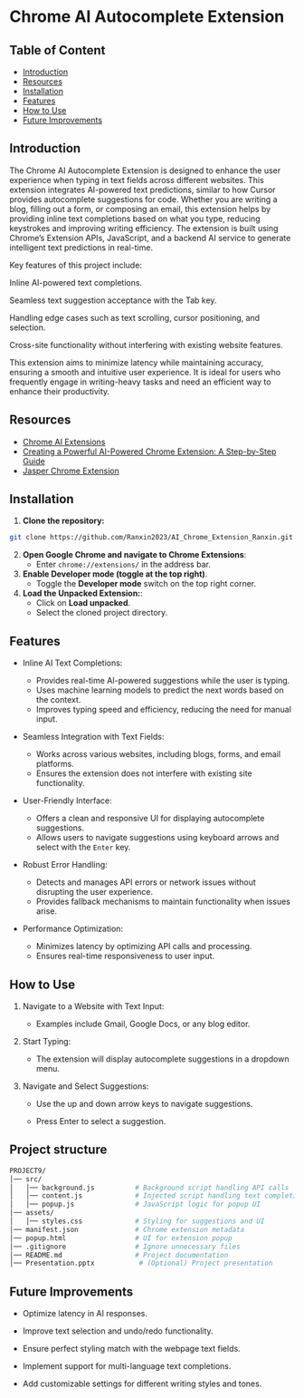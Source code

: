 # Chrome AI Autocomplete Extension
## Table of Content
- [Introduction](#introduction)
- [Resources](#resources)
- [Installation](#installation)
- [Features](#features)
- [How to Use](#how-to-use)
- [Future Improvements](#future-improvements)
## Introduction
The Chrome AI Autocomplete Extension is designed to enhance the user experience when typing in text fields across different websites. This extension integrates AI-powered text predictions, similar to how Cursor provides autocomplete suggestions for code. Whether you are writing a blog, filling out a form, or composing an email, this extension helps by providing inline text completions based on what you type, reducing keystrokes and improving writing efficiency. The extension is built using Chrome’s Extension APIs, JavaScript, and a backend AI service to generate intelligent text predictions in real-time.

Key features of this project include:

Inline AI-powered text completions.

Seamless text suggestion acceptance with the Tab key.

Handling edge cases such as text scrolling, cursor positioning, and selection.

Cross-site functionality without interfering with existing website features.

This extension aims to minimize latency while maintaining accuracy, ensuring a smooth and intuitive user experience. It is ideal for users who frequently engage in writing-heavy tasks and need an efficient way to enhance their productivity.
## Resources
- [Chrome AI Extensions](https://developer.chrome.com/docs/extensions/ai)
- [Creating a Powerful AI-Powered Chrome Extension: A Step-by-Step Guide](https://medium.com/@intuitionlabs/creating-a-powerful-ai-powered-chrome-extension-a-step-by-step-guide-b0a200955469)
- [Jasper Chrome Extension](https://www.jasper.ai/chrome-extension)
## Installation
1. **Clone the repository:**
```sh
git clone https://github.com/Ranxin2023/AI_Chrome_Extension_Ranxin.git
```
2. **Open Google Chrome and navigate to Chrome Extensions**:
    - Enter `chrome://extensions/` in the address bar.
3. **Enable Developer mode (toggle at the top right)**.
    - Toggle the **Developer mode** switch on the top right corner.
4. **Load the Unpacked Extension:**:
    - Click on **Load unpacked**.
    - Select the cloned project directory.
## Features
- Inline AI Text Completions:
    - Provides real-time AI-powered suggestions while the user is typing.
    - Uses machine learning models to predict the next words based on the context.
    - Improves typing speed and efficiency, reducing the need for manual input.

- Seamless Integration with Text Fields:
    - Works across various websites, including blogs, forms, and email platforms.
    - Ensures the extension does not interfere with existing site functionality.

- User-Friendly Interface:
    - Offers a clean and responsive UI for displaying autocomplete suggestions.
    - Allows users to navigate suggestions using keyboard arrows and select with the `Enter` key.

- Robust Error Handling:
    - Detects and manages API errors or network issues without disrupting the user experience.
    - Provides fallback mechanisms to maintain functionality when issues arise.
- Performance Optimization:
    - Minimizes latency by optimizing API calls and processing.
    - Ensures real-time responsiveness to user input.
## How to Use

1. Navigate to a Website with Text Input:

    - Examples include Gmail, Google Docs, or any blog editor.

2. Start Typing:

    - The extension will display autocomplete suggestions in a dropdown menu.

3. Navigate and Select Suggestions:

    - Use the up and down arrow keys to navigate suggestions.

    - Press Enter to select a suggestion.
## Project structure
```sh
PROJECT9/
│── src/
│   │── background.js          # Background script handling API calls
│   │── content.js             # Injected script handling text completion
│   │── popup.js               # JavaScript logic for popup UI
│── assets/
│   │── styles.css             # Styling for suggestions and UI
│── manifest.json              # Chrome extension metadata
│── popup.html                 # UI for extension popup
│── .gitignore                 # Ignore unnecessary files
│── README.md                  # Project documentation
│── Presentation.pptx           # (Optional) Project presentation

```
## Future Improvements
- Optimize latency in AI responses.

- Improve text selection and undo/redo functionality.

- Ensure perfect styling match with the webpage text fields.

- Implement support for multi-language text completions.

- Add customizable settings for different writing styles and tones.